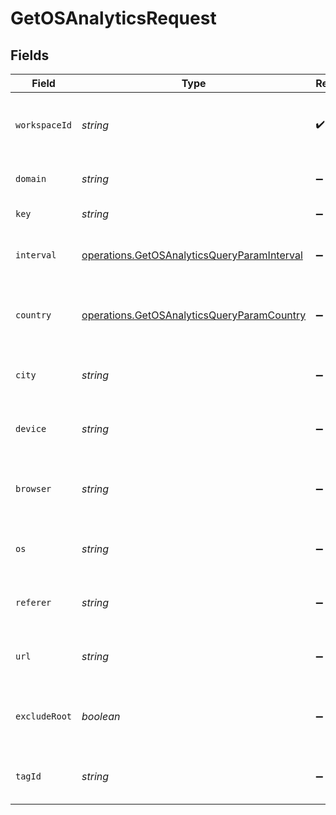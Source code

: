 # GetOSAnalyticsRequest


## Fields

| Field                                                                                                      | Type                                                                                                       | Required                                                                                                   | Description                                                                                                |
| ---------------------------------------------------------------------------------------------------------- | ---------------------------------------------------------------------------------------------------------- | ---------------------------------------------------------------------------------------------------------- | ---------------------------------------------------------------------------------------------------------- |
| `workspaceId`                                                                                              | *string*                                                                                                   | :heavy_check_mark:                                                                                         | The ID of the workspace the link belongs to.                                                               |
| `domain`                                                                                                   | *string*                                                                                                   | :heavy_minus_sign:                                                                                         | The domain of the short link.                                                                              |
| `key`                                                                                                      | *string*                                                                                                   | :heavy_minus_sign:                                                                                         | The short link slug.                                                                                       |
| `interval`                                                                                                 | [operations.GetOSAnalyticsQueryParamInterval](../../models/operations/getosanalyticsqueryparaminterval.md) | :heavy_minus_sign:                                                                                         | The interval to retrieve analytics for.                                                                    |
| `country`                                                                                                  | [operations.GetOSAnalyticsQueryParamCountry](../../models/operations/getosanalyticsqueryparamcountry.md)   | :heavy_minus_sign:                                                                                         | The country to retrieve analytics for.                                                                     |
| `city`                                                                                                     | *string*                                                                                                   | :heavy_minus_sign:                                                                                         | The city to retrieve analytics for.                                                                        |
| `device`                                                                                                   | *string*                                                                                                   | :heavy_minus_sign:                                                                                         | The device to retrieve analytics for.                                                                      |
| `browser`                                                                                                  | *string*                                                                                                   | :heavy_minus_sign:                                                                                         | The browser to retrieve analytics for.                                                                     |
| `os`                                                                                                       | *string*                                                                                                   | :heavy_minus_sign:                                                                                         | The OS to retrieve analytics for.                                                                          |
| `referer`                                                                                                  | *string*                                                                                                   | :heavy_minus_sign:                                                                                         | The referer to retrieve analytics for.                                                                     |
| `url`                                                                                                      | *string*                                                                                                   | :heavy_minus_sign:                                                                                         | The URL to retrieve analytics for.                                                                         |
| `excludeRoot`                                                                                              | *boolean*                                                                                                  | :heavy_minus_sign:                                                                                         | Whether to exclude the root link from the response.                                                        |
| `tagId`                                                                                                    | *string*                                                                                                   | :heavy_minus_sign:                                                                                         | The tag ID to retrieve analytics for.                                                                      |